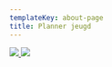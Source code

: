 ```yaml
---
templateKey: about-page
title: Planner jeugd
---
```


<a href="https://form.jotform.com/201153059677053" target="_blank">
 <img src="https://res.cloudinary.com/junior-joy/image/upload/v1588181850/baanplanner_e9bxy3.png" style="border:0;">
</a>

<a href="https://form.jotform.com/201195257363354" target="_blank">
 <img src="https://res.cloudinary.com/junior-joy/image/upload/v1588184606/inloop_hormbu.png" style="border:0;">
</a>
